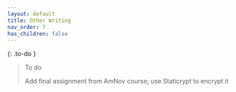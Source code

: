 ```yaml
---
layout: default
title: Other Writing
nav_order: 7
has_children: false
---
```


{: .to-do }
> To do
> 
> Add final assignment from AmNov course; use Staticrypt to encrypt it